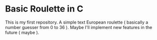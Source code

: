 # Basic Roulette in C
 This is my first repository. A simple text European roulette ( basically a number guesser from 0 to 36 ). Maybe I'll implement new features in the future ( maybe ).
